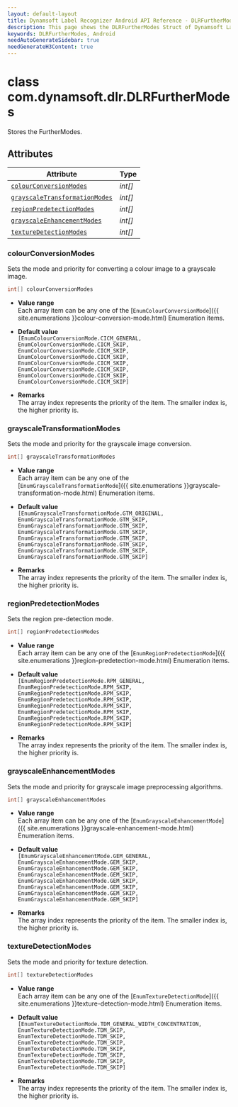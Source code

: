 ```yaml
---
layout: default-layout
title: Dynamsoft Label Recognizer Android API Reference - DLRFurtherModes Struct
description: This page shows the DLRFurtherModes Struct of Dynamsoft Label Recognizer for Android SDK.
keywords: DLRFurtherModes, Android
needAutoGenerateSidebar: true
needGenerateH3Content: true
---
```



# class com.dynamsoft.dlr.DLRFurtherModes
Stores the FurtherModes. 

## Attributes
  
| Attribute | Type |
|---------- | ---- |
| [`colourConversionModes`](#colourconversionmodes) |  *int\[\]* |
| [`grayscaleTransformationModes`](#grayscaletransformationmodes) |  *int\[\]* |
| [`regionPredetectionModes`](#regionpredetectionmodes) |  *int\[\]* |
| [`grayscaleEnhancementModes`](#grayscaleenhancementmodes) |  *int\[\]* | 
| [`textureDetectionModes`](#texturedetectionmodes) | *int\[\]* |


### colourConversionModes
Sets the mode and priority for converting a colour image to a grayscale image.

```java
int[] colourConversionModes
```

- **Value range**  
   Each array item can be any one of the [`EnumColourConversionMode`]({{ site.enumerations }}colour-conversion-mode.html) Enumeration items. 
     
- **Default value**  
   `[EnumColourConversionMode.CICM_GENERAL, EnumColourConversionMode.CICM_SKIP, EnumColourConversionMode.CICM_SKIP, EnumColourConversionMode.CICM_SKIP, EnumColourConversionMode.CICM_SKIP, EnumColourConversionMode.CICM_SKIP, EnumColourConversionMode.CICM_SKIP, EnumColourConversionMode.CICM_SKIP]`  
     
- **Remarks**  
   The array index represents the priority of the item. The smaller index is, the higher priority is.  

### grayscaleTransformationModes
Sets the mode and priority for the grayscale image conversion.

```csharp
int[] grayscaleTransformationModes
```

- **Value range**  
   Each array item can be any one of the [`EnumGrayscaleTransformationMode`]({{ site.enumerations }}grayscale-transformation-mode.html) Enumeration items. 
     
- **Default value**  
   `[EnumGrayscaleTransformationMode.GTM_ORIGINAL, EnumGrayscaleTransformationMode.GTM_SKIP, EnumGrayscaleTransformationMode.GTM_SKIP, EnumGrayscaleTransformationMode.GTM_SKIP, EnumGrayscaleTransformationMode.GTM_SKIP, EnumGrayscaleTransformationMode.GTM_SKIP, EnumGrayscaleTransformationMode.GTM_SKIP, EnumGrayscaleTransformationMode.GTM_SKIP]`  
     
- **Remarks**  
   The array index represents the priority of the item. The smaller index is, the higher priority is.  

### regionPredetectionModes
Sets the region pre-detection mode.

```java
int[] regionPredetectionModes
```

- **Value range**  
   Each array item can be any one of the [`EnumRegionPredetectionMode`]({{ site.enumerations }}region-predetection-mode.html) Enumeration items.  
     
- **Default value**  
   `[EnumRegionPredetectionMode.RPM_GENERAL, EnumRegionPredetectionMode.RPM_SKIP, EnumRegionPredetectionMode.RPM_SKIP, EnumRegionPredetectionMode.RPM_SKIP, EnumRegionPredetectionMode.RPM_SKIP, EnumRegionPredetectionMode.RPM_SKIP, EnumRegionPredetectionMode.RPM_SKIP, EnumRegionPredetectionMode.RPM_SKIP]`  
     
- **Remarks**  
   The array index represents the priority of the item. The smaller index is, the higher priority is.

### grayscaleEnhancementModes
Sets the mode and priority for grayscale image preprocessing algorithms.

```java
int[] grayscaleEnhancementModes
```

- **Value range**  
   Each array item can be any one of the [`EnumGrayscaleEnhancementMode`]({{ site.enumerations }}grayscale-enhancement-mode.html) Enumeration items.  
     
- **Default value**  
   `[EnumGrayscaleEnhancementMode.GEM_GENERAL, EnumGrayscaleEnhancementMode.GEM_SKIP, EnumGrayscaleEnhancementMode.GEM_SKIP, EnumGrayscaleEnhancementMode.GEM_SKIP, EnumGrayscaleEnhancementMode.GEM_SKIP, EnumGrayscaleEnhancementMode.GEM_SKIP, EnumGrayscaleEnhancementMode.GEM_SKIP, EnumGrayscaleEnhancementMode.GEM_SKIP]`  
     
- **Remarks**  
   The array index represents the priority of the item. The smaller index is, the higher priority is.

### textureDetectionModes
Sets the mode and priority for texture detection. 

```java
int[] textureDetectionModes
```

- **Value range**  
   Each array item can be any one of the [`EnumTextureDetectionMode`]({{ site.enumerations }}texture-detection-mode.html) Enumeration items.  
     
- **Default value**  
   `[EnumTextureDetectionMode.TDM_GENERAL_WIDTH_CONCENTRATION, EnumTextureDetectionMode.TDM_SKIP, EnumTextureDetectionMode.TDM_SKIP, EnumTextureDetectionMode.TDM_SKIP, EnumTextureDetectionMode.TDM_SKIP, EnumTextureDetectionMode.TDM_SKIP, EnumTextureDetectionMode.TDM_SKIP, EnumTextureDetectionMode.TDM_SKIP]`  
     
- **Remarks**  
   The array index represents the priority of the item. The smaller index is, the higher priority is.
